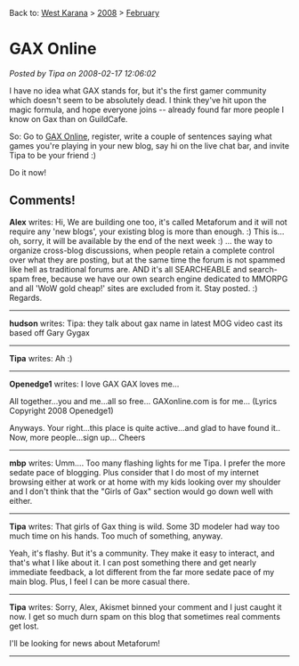 Back to: [West Karana](/posts/westkarana.md) > [2008](/posts/2008/westkarana.md) > [February](./westkarana.md)
# GAX Online

*Posted by Tipa on 2008-02-17 12:06:02*

I have no idea what GAX stands for, but it's the first gamer community which doesn't seem to be absolutely dead. I think they've hit upon the magic formula, and hope everyone joins -- already found far more people I know on Gax than on GuildCafe.

So: Go to [GAX Online](http://www.gaxonline.com/), register, write a couple of sentences saying what games you're playing in your new blog, say hi on the live chat bar, and invite Tipa to be your friend :)

Do it now!

## Comments!

**Alex** writes: Hi, 
We are building one too, it's called Metaforum and it will not require any 'new blogs', your existing blog is more than enough. :) This is... oh, sorry, it will be available by the end of the next week :) ... the way to organize cross-blog discussions, when people retain a complete control over what they are posting, but at the same time the forum is not spammed like hell as traditional forums are.
AND it's all SEARCHEABLE and search-spam free, because we have our own search engine dedicated to MMORPG and all 'WoW gold cheap!' sites are excluded from it.
Stay posted. :)
Regards.

---

**hudson** writes: Tipa: they talk about gax name in latest MOG video cast its based off Gary Gygax

---

**Tipa** writes: Ah :)

---

**Openedge1** writes: I love GAX
GAX loves me...

All together...you and me...all so free...
GAXonline.com is for me...
(Lyrics Copyright 2008 Openedge1)

Anyways. Your right...this place is quite active...and glad to have found it..
Now, more people...sign up...
Cheers

---

**mbp** writes: Umm.... Too many flashing lights for me Tipa. I prefer the more sedate pace of blogging. Plus consider that I do most of my internet browsing either at work or at home with my kids looking over my shoulder and I don't think that the "Girls of Gax" section would go down well with either.

---

**Tipa** writes: That girls of Gax thing is wild. Some 3D modeler had way too much time on his hands. Too much of something, anyway.

Yeah, it's flashy. But it's a community. They make it easy to interact, and that's what I like about it. I can post something there and get nearly immediate feedback, a lot different from the far more sedate pace of my main blog. Plus, I feel I can be more casual there.

---

**Tipa** writes: Sorry, Alex, Akismet binned your comment and I just caught it now. I get so much durn spam on this blog that sometimes real comments get lost.

I'll be looking for news about Metaforum!

---

